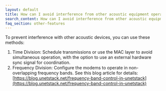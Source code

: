 ```yaml
---
layout: default
title: How can I avoid interference from other acoustic equipment operating in overlapping frequency bands?
search_content: How can I avoid interference from other acoustic equipment operating in overlapping frequency bands?
faq_section: other-features
---
```


To prevent interference with other acoustic devices, you can use these methods:
1. Time Division: Schedule transmissions or use the MAC layer to avoid simultaneous operation, with the option to use an external hardware sync signal for coordination.
2. Frequency Division: Configure the modems to operate in non-overlapping frequency bands. See this blog article for details: [https://blog.unetstack.net/frequency-band-control-in-unetstack](https://blog.unetstack.net/frequency-band-control-in-unetstack)
